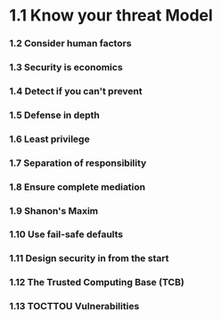 # 1.1 Know your threat Model 

### 1.2 Consider human factors 

### 1.3 Security is economics

### 1.4 Detect if you can't prevent

### 1.5 Defense in depth

### 1.6 Least privilege 

### 1.7 Separation of responsibility 

### 1.8 Ensure complete mediation 

### 1.9 Shanon's Maxim 

### 1.10 Use fail-safe defaults 

### 1.11 Design security in from the start 

### 1.12 The Trusted Computing Base (TCB) 

### 1.13 TOCTTOU Vulnerabilities 
